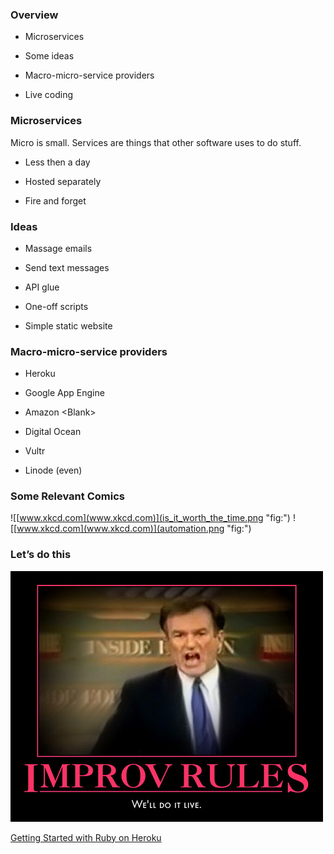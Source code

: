 

### Overview

-   <span>Microservices</span>

-   <span>Some ideas</span>

-   <span>Macro-micro-service providers</span>

-   <span>Live coding</span>



### Microservices

Micro is small. Services are things that other software uses to do
stuff.

-   <span>Less then a day</span>

-   <span>Hosted separately</span>

-   <span>Fire and forget</span>



### Ideas

-   <span>Massage emails</span>

-   <span>Send text messages</span>

-   <span>API glue</span>

-   <span>One-off scripts</span>

-   <span>Simple static website</span>



### Macro-micro-service providers

-   <span>Heroku</span>

-   <span>Google App Engine</span>

-   <span>Amazon \<Blank\></span>

-   <span>Digital Ocean</span>

-   <span>Vultr</span>

-   <span>Linode (even)</span>



### Some Relevant Comics

![[www.xkcd.com](www.xkcd.com)](is_it_worth_the_time.png "fig:")
![[www.xkcd.com](www.xkcd.com)](automation.png "fig:")



### Let’s do this

![Obligatory meme that dates the talk (or me)](well-do-it-live.jpg)

[Getting Started with Ruby on
Heroku](https://devcenter.heroku.com/articles/getting-started-with-ruby#introduction)
